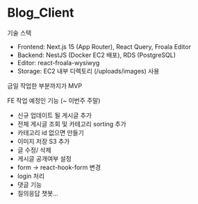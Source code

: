 # Blog_Client

기술 스택

- Frontend: Next.js 15 (App Router), React Query, Froala Editor
- Backend: NestJS (Docker EC2 배포), RDS (PostgreSQL)
- Editor: react-froala-wysiwyg
- Storage: EC2 내부 디렉토리 (/uploads/images) 사용

금일 작업한 부분까지가 MVP

FE 작업 예정인 기능 (~ 이번주 주말)

- 신규 업데이트 될 게시글 추가
- 전체 게시글 조회 및 카테고리 sorting 추가
- 카테고리 id 없으면 만들기
- 이미지 저장 S3 추가
- 글 수정/ 삭제
- 게시글 공개여부 설정
- form -> react-hook-form 변경
- login 처리
- 댓글 기능
- 질의응답 챗봇...
